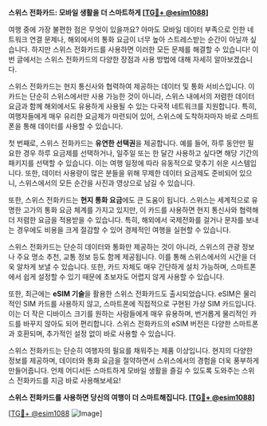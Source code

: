 **스위스 전화카드: 모바일 생활을 더 스마트하게 [[TG💪+ @esim1088](https://t.me/s/esim1088)]**

여행 중에 가장 불편한 점은 무엇이 있을까요? 아마도 모바일 데이터 부족으로 인한 네트워크 연결 문제나, 해외에서의 통화 요금이 너무 높아 스트레스받는 순간이 아닐까 싶습니다. 하지만 스위스 전화카드를 사용하면 이러한 모든 문제를 해결할 수 있습니다! 이번 글에서는 스위스 전화카드의 다양한 장점과 사용 방법에 대해 자세히 알아보겠습니다.

스위스 전화카드는 현지 통신사와 협력하여 제공하는 데이터 및 통화 서비스입니다. 이 카드는 단순히 스위스에서만 사용 가능한 것이 아니라, 스위스 내에서의 저렴한 데이터 요금과 함께 해외에서도 유용하게 사용될 수 있는 다국적 네트워크를 지원합니다. 특히, 여행자들에게 매우 유리한 요금제가 마련되어 있어, 스위스에 도착하자마자 바로 스마트폰을 통해 데이터를 사용할 수 있습니다.

첫 번째로, 스위스 전화카드는 **유연한 선택권**을 제공합니다. 예를 들어, 하루 동안만 필요한 경우 하루 요금제를 선택하거나, 일주일 또는 한 달간 사용하고 싶다면 해당 기간의 패키지를 선택할 수 있습니다. 이는 여행 일정에 따라 유동적으로 맞추기 쉬운 시스템입니다. 또한, 데이터 사용량이 많은 분들을 위해 무제한 데이터 요금제도 준비되어 있으니, 스위스에서의 모든 순간을 사진과 영상으로 남길 수 있습니다.

또한, 스위스 전화카드는 **현지 통화 요금**에도 큰 도움이 됩니다. 스위스는 세계적으로 유명한 고가의 통화 요금 체계를 가지고 있지만, 이 카드를 사용하면 현지 통신사와 협력해 더 저렴한 요금을 적용받을 수 있습니다. 특히, 해외에서 국제전화를 걸거나 문자를 보내는 경우에도 비용을 크게 절감할 수 있어 경제적인 여행을 실현할 수 있습니다.

스위스 전화카드는 단순히 데이터와 통화만 제공하는 것이 아니라, 스위스의 관광 정보나 주요 명소 추천, 교통 정보 등도 함께 제공됩니다. 이를 통해 스위스에서의 시간을 더욱 알차게 보낼 수 있습니다. 또한, 카드 자체도 매우 간단하게 설치 가능하며, 스마트폰에서 쉽게 설정할 수 있기 때문에 초보자도 어렵지 않게 사용할 수 있습니다.

또한, 최근에는 **eSIM 기술**을 활용한 스위스 전화카드도 출시되었습니다. eSIM은 물리적인 SIM 카드를 사용하지 않고, 스마트폰에 직접적으로 구현된 가상 SIM 카드입니다. 이는 더 작은 디바이스 크기를 원하는 사람들에게 매우 유용하며, 번거롭게 물리적인 카드를 바꾸지 않아도 되어 편리합니다. 스위스 전화카드의 eSIM 버전은 다양한 스마트폰과 호환되며, 추가적인 설정 없이 바로 사용할 수 있습니다.

스위스 전화카드는 단순히 여행자의 필요를 채워주는 제품 이상입니다. 현지의 다양한 정보를 제공하며, 데이터와 통화 요금을 절약하면서 스위스에서의 경험을 더욱 풍부하게 만들어줍니다. 언제 어디서든 스마트하게 모바일 생활을 즐길 수 있도록 도와주는 스위스 전화카드를 지금 바로 사용해보세요!

**스위스 전화카드를 사용하면 당신의 여행이 더 스마트해집니다. [[TG💪+ @esim1088](https://t.me/s/esim1088)]**

[[TG💪+ @esim1088](https://t.me/s/esim1088) ![Image](https://i.postimg.cc/Y0z9fWf4/image.png)]